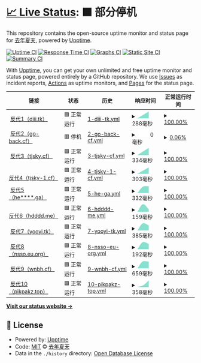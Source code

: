 # [📈 Live Status](https://demo.upptime.js.org): <!--live status--> **🟧 部分停机**

This repository contains the open-source uptime monitor and status page for [去年夏天](https://www.tjsky.net), powered by [Upptime](https://github.com/upptime/upptime).

[![Uptime CI](https://github.com/tjsky/upptime/workflows/Uptime%20CI/badge.svg)](https://github.com/tjsky/upptime/actions?query=workflow%3A%22Uptime+CI%22)
[![Response Time CI](https://github.com/tjsky/upptime/workflows/Response%20Time%20CI/badge.svg)](https://github.com/tjsky/upptime/actions?query=workflow%3A%22Response+Time+CI%22)
[![Graphs CI](https://github.com/tjsky/upptime/workflows/Graphs%20CI/badge.svg)](https://github.com/tjsky/upptime/actions?query=workflow%3A%22Graphs+CI%22)
[![Static Site CI](https://github.com/tjsky/upptime/workflows/Static%20Site%20CI/badge.svg)](https://github.com/tjsky/upptime/actions?query=workflow%3A%22Static+Site+CI%22)
[![Summary CI](https://github.com/tjsky/upptime/workflows/Summary%20CI/badge.svg)](https://github.com/tjsky/upptime/actions?query=workflow%3A%22Summary+CI%22)

With [Upptime](https://upptime.js.org), you can get your own unlimited and free uptime monitor and status page, powered entirely by a GitHub repository. We use [Issues](https://github.com/tjsky/upptime/issues) as incident reports, [Actions](https://github.com/tjsky/upptime/actions) as uptime monitors, and [Pages](https://demo.upptime.js.org) for the status page.

<!--start: status pages-->
<!-- This summary is generated by Upptime (https://github.com/upptime/upptime) -->
<!-- Do not edit this manually, your changes will be overwritten -->
<!-- prettier-ignore -->
| 链接 | 状态 | 历史 | 响应时间 | 正常运行时间 |
| --- | ------ | ------- | ------------- | ------ |
| <img alt="" src="https://favicons.githubusercontent.com/diii.tk" height="13"> [反代1（diii.tk）](https://diii.tk/https://1.1.1.1/cdn-cgi/trace) | 🟩 正常运行 | [1-diii-tk.yml](https://github.com/tjsky/upptime/commits/HEAD/history/1-diii-tk.yml) | <details><summary><img alt="响应时间图像" src="./graphs/1-diii-tk/response-time-week.png" height="20"> 288毫秒</summary><br><a href="https://demo.upptime.js.org/history/1-diii-tk"><img alt="响应时间 288" src="https://img.shields.io/endpoint?url=https%3A%2F%2Fraw.githubusercontent.com%2Ftjsky%2Fupptime%2FHEAD%2Fapi%2F1-diii-tk%2Fresponse-time.json"></a><br><a href="https://demo.upptime.js.org/history/1-diii-tk"><img alt="24 小时响应时间 288" src="https://img.shields.io/endpoint?url=https%3A%2F%2Fraw.githubusercontent.com%2Ftjsky%2Fupptime%2FHEAD%2Fapi%2F1-diii-tk%2Fresponse-time-day.json"></a><br><a href="https://demo.upptime.js.org/history/1-diii-tk"><img alt="7 天正常运行时间 288" src="https://img.shields.io/endpoint?url=https%3A%2F%2Fraw.githubusercontent.com%2Ftjsky%2Fupptime%2FHEAD%2Fapi%2F1-diii-tk%2Fresponse-time-week.json"></a><br><a href="https://demo.upptime.js.org/history/1-diii-tk"><img alt="30天的正常运行时间 288" src="https://img.shields.io/endpoint?url=https%3A%2F%2Fraw.githubusercontent.com%2Ftjsky%2Fupptime%2FHEAD%2Fapi%2F1-diii-tk%2Fresponse-time-month.json"></a><br><a href="https://demo.upptime.js.org/history/1-diii-tk"><img alt="1年的正常运行时间 288" src="https://img.shields.io/endpoint?url=https%3A%2F%2Fraw.githubusercontent.com%2Ftjsky%2Fupptime%2FHEAD%2Fapi%2F1-diii-tk%2Fresponse-time-year.json"></a></details> | <details><summary><a href="https://demo.upptime.js.org/history/1-diii-tk">100.00%</a></summary><a href="https://demo.upptime.js.org/history/1-diii-tk"><img alt="正常运行时间 100.00%" src="https://img.shields.io/endpoint?url=https%3A%2F%2Fraw.githubusercontent.com%2Ftjsky%2Fupptime%2FHEAD%2Fapi%2F1-diii-tk%2Fuptime.json"></a><br><a href="https://demo.upptime.js.org/history/1-diii-tk"><img alt="24 小时正常运行时间 100.00%" src="https://img.shields.io/endpoint?url=https%3A%2F%2Fraw.githubusercontent.com%2Ftjsky%2Fupptime%2FHEAD%2Fapi%2F1-diii-tk%2Fuptime-day.json"></a><br><a href="https://demo.upptime.js.org/history/1-diii-tk"><img alt="7 天正常运行时间 100.00%" src="https://img.shields.io/endpoint?url=https%3A%2F%2Fraw.githubusercontent.com%2Ftjsky%2Fupptime%2FHEAD%2Fapi%2F1-diii-tk%2Fuptime-week.json"></a><br><a href="https://demo.upptime.js.org/history/1-diii-tk"><img alt="30天的正常运行时间 100.00%" src="https://img.shields.io/endpoint?url=https%3A%2F%2Fraw.githubusercontent.com%2Ftjsky%2Fupptime%2FHEAD%2Fapi%2F1-diii-tk%2Fuptime-month.json"></a><br><a href="https://demo.upptime.js.org/history/1-diii-tk"><img alt="1年的正常运行时间 100.00%" src="https://img.shields.io/endpoint?url=https%3A%2F%2Fraw.githubusercontent.com%2Ftjsky%2Fupptime%2FHEAD%2Fapi%2F1-diii-tk%2Fuptime-year.json"></a></details>
| <img alt="" src="https://favicons.githubusercontent.com/api-pikpak.go-back.cf" height="13"> [反代2（go-back.cf）](https://api-pikpak.go-back.cf/https://1.1.1.1/cdn-cgi/trace) | 🟥 停机 | [2-go-back-cf.yml](https://github.com/tjsky/upptime/commits/HEAD/history/2-go-back-cf.yml) | <details><summary><img alt="响应时间图像" src="./graphs/2-go-back-cf/response-time-week.png" height="20"> 0毫秒</summary><br><a href="https://demo.upptime.js.org/history/2-go-back-cf"><img alt="响应时间 0" src="https://img.shields.io/endpoint?url=https%3A%2F%2Fraw.githubusercontent.com%2Ftjsky%2Fupptime%2FHEAD%2Fapi%2F2-go-back-cf%2Fresponse-time.json"></a><br><a href="https://demo.upptime.js.org/history/2-go-back-cf"><img alt="24 小时响应时间 0" src="https://img.shields.io/endpoint?url=https%3A%2F%2Fraw.githubusercontent.com%2Ftjsky%2Fupptime%2FHEAD%2Fapi%2F2-go-back-cf%2Fresponse-time-day.json"></a><br><a href="https://demo.upptime.js.org/history/2-go-back-cf"><img alt="7 天正常运行时间 0" src="https://img.shields.io/endpoint?url=https%3A%2F%2Fraw.githubusercontent.com%2Ftjsky%2Fupptime%2FHEAD%2Fapi%2F2-go-back-cf%2Fresponse-time-week.json"></a><br><a href="https://demo.upptime.js.org/history/2-go-back-cf"><img alt="30天的正常运行时间 0" src="https://img.shields.io/endpoint?url=https%3A%2F%2Fraw.githubusercontent.com%2Ftjsky%2Fupptime%2FHEAD%2Fapi%2F2-go-back-cf%2Fresponse-time-month.json"></a><br><a href="https://demo.upptime.js.org/history/2-go-back-cf"><img alt="1年的正常运行时间 0" src="https://img.shields.io/endpoint?url=https%3A%2F%2Fraw.githubusercontent.com%2Ftjsky%2Fupptime%2FHEAD%2Fapi%2F2-go-back-cf%2Fresponse-time-year.json"></a></details> | <details><summary><a href="https://demo.upptime.js.org/history/2-go-back-cf">0.06%</a></summary><a href="https://demo.upptime.js.org/history/2-go-back-cf"><img alt="正常运行时间 0.06%" src="https://img.shields.io/endpoint?url=https%3A%2F%2Fraw.githubusercontent.com%2Ftjsky%2Fupptime%2FHEAD%2Fapi%2F2-go-back-cf%2Fuptime.json"></a><br><a href="https://demo.upptime.js.org/history/2-go-back-cf"><img alt="24 小时正常运行时间 0.06%" src="https://img.shields.io/endpoint?url=https%3A%2F%2Fraw.githubusercontent.com%2Ftjsky%2Fupptime%2FHEAD%2Fapi%2F2-go-back-cf%2Fuptime-day.json"></a><br><a href="https://demo.upptime.js.org/history/2-go-back-cf"><img alt="7 天正常运行时间 0.06%" src="https://img.shields.io/endpoint?url=https%3A%2F%2Fraw.githubusercontent.com%2Ftjsky%2Fupptime%2FHEAD%2Fapi%2F2-go-back-cf%2Fuptime-week.json"></a><br><a href="https://demo.upptime.js.org/history/2-go-back-cf"><img alt="30天的正常运行时间 0.06%" src="https://img.shields.io/endpoint?url=https%3A%2F%2Fraw.githubusercontent.com%2Ftjsky%2Fupptime%2FHEAD%2Fapi%2F2-go-back-cf%2Fuptime-month.json"></a><br><a href="https://demo.upptime.js.org/history/2-go-back-cf"><img alt="1年的正常运行时间 0.06%" src="https://img.shields.io/endpoint?url=https%3A%2F%2Fraw.githubusercontent.com%2Ftjsky%2Fupptime%2FHEAD%2Fapi%2F2-go-back-cf%2Fuptime-year.json"></a></details>
| <img alt="" src="https://favicons.githubusercontent.com/api-pikpak.tjsky.cf" height="13"> [反代3（tjsky.cf）](https://api-pikpak.tjsky.cf/https://1.1.1.1/cdn-cgi/trace) | 🟩 正常运行 | [3-tjsky-cf.yml](https://github.com/tjsky/upptime/commits/HEAD/history/3-tjsky-cf.yml) | <details><summary><img alt="响应时间图像" src="./graphs/3-tjsky-cf/response-time-week.png" height="20"> 334毫秒</summary><br><a href="https://demo.upptime.js.org/history/3-tjsky-cf"><img alt="响应时间 334" src="https://img.shields.io/endpoint?url=https%3A%2F%2Fraw.githubusercontent.com%2Ftjsky%2Fupptime%2FHEAD%2Fapi%2F3-tjsky-cf%2Fresponse-time.json"></a><br><a href="https://demo.upptime.js.org/history/3-tjsky-cf"><img alt="24 小时响应时间 334" src="https://img.shields.io/endpoint?url=https%3A%2F%2Fraw.githubusercontent.com%2Ftjsky%2Fupptime%2FHEAD%2Fapi%2F3-tjsky-cf%2Fresponse-time-day.json"></a><br><a href="https://demo.upptime.js.org/history/3-tjsky-cf"><img alt="7 天正常运行时间 334" src="https://img.shields.io/endpoint?url=https%3A%2F%2Fraw.githubusercontent.com%2Ftjsky%2Fupptime%2FHEAD%2Fapi%2F3-tjsky-cf%2Fresponse-time-week.json"></a><br><a href="https://demo.upptime.js.org/history/3-tjsky-cf"><img alt="30天的正常运行时间 334" src="https://img.shields.io/endpoint?url=https%3A%2F%2Fraw.githubusercontent.com%2Ftjsky%2Fupptime%2FHEAD%2Fapi%2F3-tjsky-cf%2Fresponse-time-month.json"></a><br><a href="https://demo.upptime.js.org/history/3-tjsky-cf"><img alt="1年的正常运行时间 334" src="https://img.shields.io/endpoint?url=https%3A%2F%2Fraw.githubusercontent.com%2Ftjsky%2Fupptime%2FHEAD%2Fapi%2F3-tjsky-cf%2Fresponse-time-year.json"></a></details> | <details><summary><a href="https://demo.upptime.js.org/history/3-tjsky-cf">100.00%</a></summary><a href="https://demo.upptime.js.org/history/3-tjsky-cf"><img alt="正常运行时间 100.00%" src="https://img.shields.io/endpoint?url=https%3A%2F%2Fraw.githubusercontent.com%2Ftjsky%2Fupptime%2FHEAD%2Fapi%2F3-tjsky-cf%2Fuptime.json"></a><br><a href="https://demo.upptime.js.org/history/3-tjsky-cf"><img alt="24 小时正常运行时间 100.00%" src="https://img.shields.io/endpoint?url=https%3A%2F%2Fraw.githubusercontent.com%2Ftjsky%2Fupptime%2FHEAD%2Fapi%2F3-tjsky-cf%2Fuptime-day.json"></a><br><a href="https://demo.upptime.js.org/history/3-tjsky-cf"><img alt="7 天正常运行时间 100.00%" src="https://img.shields.io/endpoint?url=https%3A%2F%2Fraw.githubusercontent.com%2Ftjsky%2Fupptime%2FHEAD%2Fapi%2F3-tjsky-cf%2Fuptime-week.json"></a><br><a href="https://demo.upptime.js.org/history/3-tjsky-cf"><img alt="30天的正常运行时间 100.00%" src="https://img.shields.io/endpoint?url=https%3A%2F%2Fraw.githubusercontent.com%2Ftjsky%2Fupptime%2FHEAD%2Fapi%2F3-tjsky-cf%2Fuptime-month.json"></a><br><a href="https://demo.upptime.js.org/history/3-tjsky-cf"><img alt="1年的正常运行时间 100.00%" src="https://img.shields.io/endpoint?url=https%3A%2F%2Fraw.githubusercontent.com%2Ftjsky%2Fupptime%2FHEAD%2Fapi%2F3-tjsky-cf%2Fuptime-year.json"></a></details>
| <img alt="" src="https://favicons.githubusercontent.com/api-pikpak.tjsky-1.cf" height="13"> [反代4（tjsky-1.cf）](https://api-pikpak.tjsky-1.cf/https://1.1.1.1/cdn-cgi/trace) | 🟩 正常运行 | [4-tjsky-1-cf.yml](https://github.com/tjsky/upptime/commits/HEAD/history/4-tjsky-1-cf.yml) | <details><summary><img alt="响应时间图像" src="./graphs/4-tjsky-1-cf/response-time-week.png" height="20"> 303毫秒</summary><br><a href="https://demo.upptime.js.org/history/4-tjsky-1-cf"><img alt="响应时间 303" src="https://img.shields.io/endpoint?url=https%3A%2F%2Fraw.githubusercontent.com%2Ftjsky%2Fupptime%2FHEAD%2Fapi%2F4-tjsky-1-cf%2Fresponse-time.json"></a><br><a href="https://demo.upptime.js.org/history/4-tjsky-1-cf"><img alt="24 小时响应时间 303" src="https://img.shields.io/endpoint?url=https%3A%2F%2Fraw.githubusercontent.com%2Ftjsky%2Fupptime%2FHEAD%2Fapi%2F4-tjsky-1-cf%2Fresponse-time-day.json"></a><br><a href="https://demo.upptime.js.org/history/4-tjsky-1-cf"><img alt="7 天正常运行时间 303" src="https://img.shields.io/endpoint?url=https%3A%2F%2Fraw.githubusercontent.com%2Ftjsky%2Fupptime%2FHEAD%2Fapi%2F4-tjsky-1-cf%2Fresponse-time-week.json"></a><br><a href="https://demo.upptime.js.org/history/4-tjsky-1-cf"><img alt="30天的正常运行时间 303" src="https://img.shields.io/endpoint?url=https%3A%2F%2Fraw.githubusercontent.com%2Ftjsky%2Fupptime%2FHEAD%2Fapi%2F4-tjsky-1-cf%2Fresponse-time-month.json"></a><br><a href="https://demo.upptime.js.org/history/4-tjsky-1-cf"><img alt="1年的正常运行时间 303" src="https://img.shields.io/endpoint?url=https%3A%2F%2Fraw.githubusercontent.com%2Ftjsky%2Fupptime%2FHEAD%2Fapi%2F4-tjsky-1-cf%2Fresponse-time-year.json"></a></details> | <details><summary><a href="https://demo.upptime.js.org/history/4-tjsky-1-cf">100.00%</a></summary><a href="https://demo.upptime.js.org/history/4-tjsky-1-cf"><img alt="正常运行时间 100.00%" src="https://img.shields.io/endpoint?url=https%3A%2F%2Fraw.githubusercontent.com%2Ftjsky%2Fupptime%2FHEAD%2Fapi%2F4-tjsky-1-cf%2Fuptime.json"></a><br><a href="https://demo.upptime.js.org/history/4-tjsky-1-cf"><img alt="24 小时正常运行时间 100.00%" src="https://img.shields.io/endpoint?url=https%3A%2F%2Fraw.githubusercontent.com%2Ftjsky%2Fupptime%2FHEAD%2Fapi%2F4-tjsky-1-cf%2Fuptime-day.json"></a><br><a href="https://demo.upptime.js.org/history/4-tjsky-1-cf"><img alt="7 天正常运行时间 100.00%" src="https://img.shields.io/endpoint?url=https%3A%2F%2Fraw.githubusercontent.com%2Ftjsky%2Fupptime%2FHEAD%2Fapi%2F4-tjsky-1-cf%2Fuptime-week.json"></a><br><a href="https://demo.upptime.js.org/history/4-tjsky-1-cf"><img alt="30天的正常运行时间 100.00%" src="https://img.shields.io/endpoint?url=https%3A%2F%2Fraw.githubusercontent.com%2Ftjsky%2Fupptime%2FHEAD%2Fapi%2F4-tjsky-1-cf%2Fuptime-month.json"></a><br><a href="https://demo.upptime.js.org/history/4-tjsky-1-cf"><img alt="1年的正常运行时间 100.00%" src="https://img.shields.io/endpoint?url=https%3A%2F%2Fraw.githubusercontent.com%2Ftjsky%2Fupptime%2FHEAD%2Fapi%2F4-tjsky-1-cf%2Fuptime-year.json"></a></details>
| <img alt="" src="https://favicons.githubusercontent.com/pikpak.he13797739994.ga" height="13"> [反代5（he****.ga）](https://pikpak.he13797739994.ga/https://1.1.1.1/cdn-cgi/trace) | 🟩 正常运行 | [5-he-ga.yml](https://github.com/tjsky/upptime/commits/HEAD/history/5-he-ga.yml) | <details><summary><img alt="响应时间图像" src="./graphs/5-he-ga/response-time-week.png" height="20"> 332毫秒</summary><br><a href="https://demo.upptime.js.org/history/5-he-ga"><img alt="响应时间 332" src="https://img.shields.io/endpoint?url=https%3A%2F%2Fraw.githubusercontent.com%2Ftjsky%2Fupptime%2FHEAD%2Fapi%2F5-he-ga%2Fresponse-time.json"></a><br><a href="https://demo.upptime.js.org/history/5-he-ga"><img alt="24 小时响应时间 332" src="https://img.shields.io/endpoint?url=https%3A%2F%2Fraw.githubusercontent.com%2Ftjsky%2Fupptime%2FHEAD%2Fapi%2F5-he-ga%2Fresponse-time-day.json"></a><br><a href="https://demo.upptime.js.org/history/5-he-ga"><img alt="7 天正常运行时间 332" src="https://img.shields.io/endpoint?url=https%3A%2F%2Fraw.githubusercontent.com%2Ftjsky%2Fupptime%2FHEAD%2Fapi%2F5-he-ga%2Fresponse-time-week.json"></a><br><a href="https://demo.upptime.js.org/history/5-he-ga"><img alt="30天的正常运行时间 332" src="https://img.shields.io/endpoint?url=https%3A%2F%2Fraw.githubusercontent.com%2Ftjsky%2Fupptime%2FHEAD%2Fapi%2F5-he-ga%2Fresponse-time-month.json"></a><br><a href="https://demo.upptime.js.org/history/5-he-ga"><img alt="1年的正常运行时间 332" src="https://img.shields.io/endpoint?url=https%3A%2F%2Fraw.githubusercontent.com%2Ftjsky%2Fupptime%2FHEAD%2Fapi%2F5-he-ga%2Fresponse-time-year.json"></a></details> | <details><summary><a href="https://demo.upptime.js.org/history/5-he-ga">100.00%</a></summary><a href="https://demo.upptime.js.org/history/5-he-ga"><img alt="正常运行时间 100.00%" src="https://img.shields.io/endpoint?url=https%3A%2F%2Fraw.githubusercontent.com%2Ftjsky%2Fupptime%2FHEAD%2Fapi%2F5-he-ga%2Fuptime.json"></a><br><a href="https://demo.upptime.js.org/history/5-he-ga"><img alt="24 小时正常运行时间 100.00%" src="https://img.shields.io/endpoint?url=https%3A%2F%2Fraw.githubusercontent.com%2Ftjsky%2Fupptime%2FHEAD%2Fapi%2F5-he-ga%2Fuptime-day.json"></a><br><a href="https://demo.upptime.js.org/history/5-he-ga"><img alt="7 天正常运行时间 100.00%" src="https://img.shields.io/endpoint?url=https%3A%2F%2Fraw.githubusercontent.com%2Ftjsky%2Fupptime%2FHEAD%2Fapi%2F5-he-ga%2Fuptime-week.json"></a><br><a href="https://demo.upptime.js.org/history/5-he-ga"><img alt="30天的正常运行时间 100.00%" src="https://img.shields.io/endpoint?url=https%3A%2F%2Fraw.githubusercontent.com%2Ftjsky%2Fupptime%2FHEAD%2Fapi%2F5-he-ga%2Fuptime-month.json"></a><br><a href="https://demo.upptime.js.org/history/5-he-ga"><img alt="1年的正常运行时间 100.00%" src="https://img.shields.io/endpoint?url=https%3A%2F%2Fraw.githubusercontent.com%2Ftjsky%2Fupptime%2FHEAD%2Fapi%2F5-he-ga%2Fuptime-year.json"></a></details>
| <img alt="" src="https://favicons.githubusercontent.com/pikpak.hdddd.me" height="13"> [反代6（hdddd.me）](https://pikpak.hdddd.me/https://1.1.1.1/cdn-cgi/trace) | 🟩 正常运行 | [6-hdddd-me.yml](https://github.com/tjsky/upptime/commits/HEAD/history/6-hdddd-me.yml) | <details><summary><img alt="响应时间图像" src="./graphs/6-hdddd-me/response-time-week.png" height="20"> 159毫秒</summary><br><a href="https://demo.upptime.js.org/history/6-hdddd-me"><img alt="响应时间 159" src="https://img.shields.io/endpoint?url=https%3A%2F%2Fraw.githubusercontent.com%2Ftjsky%2Fupptime%2FHEAD%2Fapi%2F6-hdddd-me%2Fresponse-time.json"></a><br><a href="https://demo.upptime.js.org/history/6-hdddd-me"><img alt="24 小时响应时间 159" src="https://img.shields.io/endpoint?url=https%3A%2F%2Fraw.githubusercontent.com%2Ftjsky%2Fupptime%2FHEAD%2Fapi%2F6-hdddd-me%2Fresponse-time-day.json"></a><br><a href="https://demo.upptime.js.org/history/6-hdddd-me"><img alt="7 天正常运行时间 159" src="https://img.shields.io/endpoint?url=https%3A%2F%2Fraw.githubusercontent.com%2Ftjsky%2Fupptime%2FHEAD%2Fapi%2F6-hdddd-me%2Fresponse-time-week.json"></a><br><a href="https://demo.upptime.js.org/history/6-hdddd-me"><img alt="30天的正常运行时间 159" src="https://img.shields.io/endpoint?url=https%3A%2F%2Fraw.githubusercontent.com%2Ftjsky%2Fupptime%2FHEAD%2Fapi%2F6-hdddd-me%2Fresponse-time-month.json"></a><br><a href="https://demo.upptime.js.org/history/6-hdddd-me"><img alt="1年的正常运行时间 159" src="https://img.shields.io/endpoint?url=https%3A%2F%2Fraw.githubusercontent.com%2Ftjsky%2Fupptime%2FHEAD%2Fapi%2F6-hdddd-me%2Fresponse-time-year.json"></a></details> | <details><summary><a href="https://demo.upptime.js.org/history/6-hdddd-me">100.00%</a></summary><a href="https://demo.upptime.js.org/history/6-hdddd-me"><img alt="正常运行时间 100.00%" src="https://img.shields.io/endpoint?url=https%3A%2F%2Fraw.githubusercontent.com%2Ftjsky%2Fupptime%2FHEAD%2Fapi%2F6-hdddd-me%2Fuptime.json"></a><br><a href="https://demo.upptime.js.org/history/6-hdddd-me"><img alt="24 小时正常运行时间 100.00%" src="https://img.shields.io/endpoint?url=https%3A%2F%2Fraw.githubusercontent.com%2Ftjsky%2Fupptime%2FHEAD%2Fapi%2F6-hdddd-me%2Fuptime-day.json"></a><br><a href="https://demo.upptime.js.org/history/6-hdddd-me"><img alt="7 天正常运行时间 100.00%" src="https://img.shields.io/endpoint?url=https%3A%2F%2Fraw.githubusercontent.com%2Ftjsky%2Fupptime%2FHEAD%2Fapi%2F6-hdddd-me%2Fuptime-week.json"></a><br><a href="https://demo.upptime.js.org/history/6-hdddd-me"><img alt="30天的正常运行时间 100.00%" src="https://img.shields.io/endpoint?url=https%3A%2F%2Fraw.githubusercontent.com%2Ftjsky%2Fupptime%2FHEAD%2Fapi%2F6-hdddd-me%2Fuptime-month.json"></a><br><a href="https://demo.upptime.js.org/history/6-hdddd-me"><img alt="1年的正常运行时间 100.00%" src="https://img.shields.io/endpoint?url=https%3A%2F%2Fraw.githubusercontent.com%2Ftjsky%2Fupptime%2FHEAD%2Fapi%2F6-hdddd-me%2Fuptime-year.json"></a></details>
| <img alt="" src="https://favicons.githubusercontent.com/pan.yooyi.tk" height="13"> [反代7（yooyi.tk）](https://pan.yooyi.tk/https://1.1.1.1/cdn-cgi/trace) | 🟩 正常运行 | [7-yooyi-tk.yml](https://github.com/tjsky/upptime/commits/HEAD/history/7-yooyi-tk.yml) | <details><summary><img alt="响应时间图像" src="./graphs/7-yooyi-tk/response-time-week.png" height="20"> 385毫秒</summary><br><a href="https://demo.upptime.js.org/history/7-yooyi-tk"><img alt="响应时间 385" src="https://img.shields.io/endpoint?url=https%3A%2F%2Fraw.githubusercontent.com%2Ftjsky%2Fupptime%2FHEAD%2Fapi%2F7-yooyi-tk%2Fresponse-time.json"></a><br><a href="https://demo.upptime.js.org/history/7-yooyi-tk"><img alt="24 小时响应时间 385" src="https://img.shields.io/endpoint?url=https%3A%2F%2Fraw.githubusercontent.com%2Ftjsky%2Fupptime%2FHEAD%2Fapi%2F7-yooyi-tk%2Fresponse-time-day.json"></a><br><a href="https://demo.upptime.js.org/history/7-yooyi-tk"><img alt="7 天正常运行时间 385" src="https://img.shields.io/endpoint?url=https%3A%2F%2Fraw.githubusercontent.com%2Ftjsky%2Fupptime%2FHEAD%2Fapi%2F7-yooyi-tk%2Fresponse-time-week.json"></a><br><a href="https://demo.upptime.js.org/history/7-yooyi-tk"><img alt="30天的正常运行时间 385" src="https://img.shields.io/endpoint?url=https%3A%2F%2Fraw.githubusercontent.com%2Ftjsky%2Fupptime%2FHEAD%2Fapi%2F7-yooyi-tk%2Fresponse-time-month.json"></a><br><a href="https://demo.upptime.js.org/history/7-yooyi-tk"><img alt="1年的正常运行时间 385" src="https://img.shields.io/endpoint?url=https%3A%2F%2Fraw.githubusercontent.com%2Ftjsky%2Fupptime%2FHEAD%2Fapi%2F7-yooyi-tk%2Fresponse-time-year.json"></a></details> | <details><summary><a href="https://demo.upptime.js.org/history/7-yooyi-tk">100.00%</a></summary><a href="https://demo.upptime.js.org/history/7-yooyi-tk"><img alt="正常运行时间 100.00%" src="https://img.shields.io/endpoint?url=https%3A%2F%2Fraw.githubusercontent.com%2Ftjsky%2Fupptime%2FHEAD%2Fapi%2F7-yooyi-tk%2Fuptime.json"></a><br><a href="https://demo.upptime.js.org/history/7-yooyi-tk"><img alt="24 小时正常运行时间 100.00%" src="https://img.shields.io/endpoint?url=https%3A%2F%2Fraw.githubusercontent.com%2Ftjsky%2Fupptime%2FHEAD%2Fapi%2F7-yooyi-tk%2Fuptime-day.json"></a><br><a href="https://demo.upptime.js.org/history/7-yooyi-tk"><img alt="7 天正常运行时间 100.00%" src="https://img.shields.io/endpoint?url=https%3A%2F%2Fraw.githubusercontent.com%2Ftjsky%2Fupptime%2FHEAD%2Fapi%2F7-yooyi-tk%2Fuptime-week.json"></a><br><a href="https://demo.upptime.js.org/history/7-yooyi-tk"><img alt="30天的正常运行时间 100.00%" src="https://img.shields.io/endpoint?url=https%3A%2F%2Fraw.githubusercontent.com%2Ftjsky%2Fupptime%2FHEAD%2Fapi%2F7-yooyi-tk%2Fuptime-month.json"></a><br><a href="https://demo.upptime.js.org/history/7-yooyi-tk"><img alt="1年的正常运行时间 100.00%" src="https://img.shields.io/endpoint?url=https%3A%2F%2Fraw.githubusercontent.com%2Ftjsky%2Fupptime%2FHEAD%2Fapi%2F7-yooyi-tk%2Fuptime-year.json"></a></details>
| <img alt="" src="https://favicons.githubusercontent.com/pikpak.nsso.eu.org" height="13"> [反代8（nsso.eu.org）](https://pikpak.nsso.eu.org/https://1.1.1.1/cdn-cgi/trace) | 🟩 正常运行 | [8-nsso-eu-org.yml](https://github.com/tjsky/upptime/commits/HEAD/history/8-nsso-eu-org.yml) | <details><summary><img alt="响应时间图像" src="./graphs/8-nsso-eu-org/response-time-week.png" height="20"> 192毫秒</summary><br><a href="https://demo.upptime.js.org/history/8-nsso-eu-org"><img alt="响应时间 192" src="https://img.shields.io/endpoint?url=https%3A%2F%2Fraw.githubusercontent.com%2Ftjsky%2Fupptime%2FHEAD%2Fapi%2F8-nsso-eu-org%2Fresponse-time.json"></a><br><a href="https://demo.upptime.js.org/history/8-nsso-eu-org"><img alt="24 小时响应时间 192" src="https://img.shields.io/endpoint?url=https%3A%2F%2Fraw.githubusercontent.com%2Ftjsky%2Fupptime%2FHEAD%2Fapi%2F8-nsso-eu-org%2Fresponse-time-day.json"></a><br><a href="https://demo.upptime.js.org/history/8-nsso-eu-org"><img alt="7 天正常运行时间 192" src="https://img.shields.io/endpoint?url=https%3A%2F%2Fraw.githubusercontent.com%2Ftjsky%2Fupptime%2FHEAD%2Fapi%2F8-nsso-eu-org%2Fresponse-time-week.json"></a><br><a href="https://demo.upptime.js.org/history/8-nsso-eu-org"><img alt="30天的正常运行时间 192" src="https://img.shields.io/endpoint?url=https%3A%2F%2Fraw.githubusercontent.com%2Ftjsky%2Fupptime%2FHEAD%2Fapi%2F8-nsso-eu-org%2Fresponse-time-month.json"></a><br><a href="https://demo.upptime.js.org/history/8-nsso-eu-org"><img alt="1年的正常运行时间 192" src="https://img.shields.io/endpoint?url=https%3A%2F%2Fraw.githubusercontent.com%2Ftjsky%2Fupptime%2FHEAD%2Fapi%2F8-nsso-eu-org%2Fresponse-time-year.json"></a></details> | <details><summary><a href="https://demo.upptime.js.org/history/8-nsso-eu-org">100.00%</a></summary><a href="https://demo.upptime.js.org/history/8-nsso-eu-org"><img alt="正常运行时间 100.00%" src="https://img.shields.io/endpoint?url=https%3A%2F%2Fraw.githubusercontent.com%2Ftjsky%2Fupptime%2FHEAD%2Fapi%2F8-nsso-eu-org%2Fuptime.json"></a><br><a href="https://demo.upptime.js.org/history/8-nsso-eu-org"><img alt="24 小时正常运行时间 100.00%" src="https://img.shields.io/endpoint?url=https%3A%2F%2Fraw.githubusercontent.com%2Ftjsky%2Fupptime%2FHEAD%2Fapi%2F8-nsso-eu-org%2Fuptime-day.json"></a><br><a href="https://demo.upptime.js.org/history/8-nsso-eu-org"><img alt="7 天正常运行时间 100.00%" src="https://img.shields.io/endpoint?url=https%3A%2F%2Fraw.githubusercontent.com%2Ftjsky%2Fupptime%2FHEAD%2Fapi%2F8-nsso-eu-org%2Fuptime-week.json"></a><br><a href="https://demo.upptime.js.org/history/8-nsso-eu-org"><img alt="30天的正常运行时间 100.00%" src="https://img.shields.io/endpoint?url=https%3A%2F%2Fraw.githubusercontent.com%2Ftjsky%2Fupptime%2FHEAD%2Fapi%2F8-nsso-eu-org%2Fuptime-month.json"></a><br><a href="https://demo.upptime.js.org/history/8-nsso-eu-org"><img alt="1年的正常运行时间 100.00%" src="https://img.shields.io/endpoint?url=https%3A%2F%2Fraw.githubusercontent.com%2Ftjsky%2Fupptime%2FHEAD%2Fapi%2F8-nsso-eu-org%2Fuptime-year.json"></a></details>
| <img alt="" src="https://favicons.githubusercontent.com/pikpak-web.wnbh.cf" height="13"> [反代9（wnbh.cf）](https://pikpak-web.wnbh.cf/https://1.1.1.1/cdn-cgi/trace) | 🟩 正常运行 | [9-wnbh-cf.yml](https://github.com/tjsky/upptime/commits/HEAD/history/9-wnbh-cf.yml) | <details><summary><img alt="响应时间图像" src="./graphs/9-wnbh-cf/response-time-week.png" height="20"> 659毫秒</summary><br><a href="https://demo.upptime.js.org/history/9-wnbh-cf"><img alt="响应时间 659" src="https://img.shields.io/endpoint?url=https%3A%2F%2Fraw.githubusercontent.com%2Ftjsky%2Fupptime%2FHEAD%2Fapi%2F9-wnbh-cf%2Fresponse-time.json"></a><br><a href="https://demo.upptime.js.org/history/9-wnbh-cf"><img alt="24 小时响应时间 659" src="https://img.shields.io/endpoint?url=https%3A%2F%2Fraw.githubusercontent.com%2Ftjsky%2Fupptime%2FHEAD%2Fapi%2F9-wnbh-cf%2Fresponse-time-day.json"></a><br><a href="https://demo.upptime.js.org/history/9-wnbh-cf"><img alt="7 天正常运行时间 659" src="https://img.shields.io/endpoint?url=https%3A%2F%2Fraw.githubusercontent.com%2Ftjsky%2Fupptime%2FHEAD%2Fapi%2F9-wnbh-cf%2Fresponse-time-week.json"></a><br><a href="https://demo.upptime.js.org/history/9-wnbh-cf"><img alt="30天的正常运行时间 659" src="https://img.shields.io/endpoint?url=https%3A%2F%2Fraw.githubusercontent.com%2Ftjsky%2Fupptime%2FHEAD%2Fapi%2F9-wnbh-cf%2Fresponse-time-month.json"></a><br><a href="https://demo.upptime.js.org/history/9-wnbh-cf"><img alt="1年的正常运行时间 659" src="https://img.shields.io/endpoint?url=https%3A%2F%2Fraw.githubusercontent.com%2Ftjsky%2Fupptime%2FHEAD%2Fapi%2F9-wnbh-cf%2Fresponse-time-year.json"></a></details> | <details><summary><a href="https://demo.upptime.js.org/history/9-wnbh-cf">100.00%</a></summary><a href="https://demo.upptime.js.org/history/9-wnbh-cf"><img alt="正常运行时间 100.00%" src="https://img.shields.io/endpoint?url=https%3A%2F%2Fraw.githubusercontent.com%2Ftjsky%2Fupptime%2FHEAD%2Fapi%2F9-wnbh-cf%2Fuptime.json"></a><br><a href="https://demo.upptime.js.org/history/9-wnbh-cf"><img alt="24 小时正常运行时间 100.00%" src="https://img.shields.io/endpoint?url=https%3A%2F%2Fraw.githubusercontent.com%2Ftjsky%2Fupptime%2FHEAD%2Fapi%2F9-wnbh-cf%2Fuptime-day.json"></a><br><a href="https://demo.upptime.js.org/history/9-wnbh-cf"><img alt="7 天正常运行时间 100.00%" src="https://img.shields.io/endpoint?url=https%3A%2F%2Fraw.githubusercontent.com%2Ftjsky%2Fupptime%2FHEAD%2Fapi%2F9-wnbh-cf%2Fuptime-week.json"></a><br><a href="https://demo.upptime.js.org/history/9-wnbh-cf"><img alt="30天的正常运行时间 100.00%" src="https://img.shields.io/endpoint?url=https%3A%2F%2Fraw.githubusercontent.com%2Ftjsky%2Fupptime%2FHEAD%2Fapi%2F9-wnbh-cf%2Fuptime-month.json"></a><br><a href="https://demo.upptime.js.org/history/9-wnbh-cf"><img alt="1年的正常运行时间 100.00%" src="https://img.shields.io/endpoint?url=https%3A%2F%2Fraw.githubusercontent.com%2Ftjsky%2Fupptime%2FHEAD%2Fapi%2F9-wnbh-cf%2Fuptime-year.json"></a></details>
| <img alt="" src="https://favicons.githubusercontent.com/pk.pikpakz.top" height="13"> [反代10（pikpakz.top）](https://pk.pikpakz.top/https://1.1.1.1/cdn-cgi/trace) | 🟩 正常运行 | [10-pikpakz-top.yml](https://github.com/tjsky/upptime/commits/HEAD/history/10-pikpakz-top.yml) | <details><summary><img alt="响应时间图像" src="./graphs/10-pikpakz-top/response-time-week.png" height="20"> 358毫秒</summary><br><a href="https://demo.upptime.js.org/history/10-pikpakz-top"><img alt="响应时间 358" src="https://img.shields.io/endpoint?url=https%3A%2F%2Fraw.githubusercontent.com%2Ftjsky%2Fupptime%2FHEAD%2Fapi%2F10-pikpakz-top%2Fresponse-time.json"></a><br><a href="https://demo.upptime.js.org/history/10-pikpakz-top"><img alt="24 小时响应时间 358" src="https://img.shields.io/endpoint?url=https%3A%2F%2Fraw.githubusercontent.com%2Ftjsky%2Fupptime%2FHEAD%2Fapi%2F10-pikpakz-top%2Fresponse-time-day.json"></a><br><a href="https://demo.upptime.js.org/history/10-pikpakz-top"><img alt="7 天正常运行时间 358" src="https://img.shields.io/endpoint?url=https%3A%2F%2Fraw.githubusercontent.com%2Ftjsky%2Fupptime%2FHEAD%2Fapi%2F10-pikpakz-top%2Fresponse-time-week.json"></a><br><a href="https://demo.upptime.js.org/history/10-pikpakz-top"><img alt="30天的正常运行时间 358" src="https://img.shields.io/endpoint?url=https%3A%2F%2Fraw.githubusercontent.com%2Ftjsky%2Fupptime%2FHEAD%2Fapi%2F10-pikpakz-top%2Fresponse-time-month.json"></a><br><a href="https://demo.upptime.js.org/history/10-pikpakz-top"><img alt="1年的正常运行时间 358" src="https://img.shields.io/endpoint?url=https%3A%2F%2Fraw.githubusercontent.com%2Ftjsky%2Fupptime%2FHEAD%2Fapi%2F10-pikpakz-top%2Fresponse-time-year.json"></a></details> | <details><summary><a href="https://demo.upptime.js.org/history/10-pikpakz-top">100.00%</a></summary><a href="https://demo.upptime.js.org/history/10-pikpakz-top"><img alt="正常运行时间 100.00%" src="https://img.shields.io/endpoint?url=https%3A%2F%2Fraw.githubusercontent.com%2Ftjsky%2Fupptime%2FHEAD%2Fapi%2F10-pikpakz-top%2Fuptime.json"></a><br><a href="https://demo.upptime.js.org/history/10-pikpakz-top"><img alt="24 小时正常运行时间 100.00%" src="https://img.shields.io/endpoint?url=https%3A%2F%2Fraw.githubusercontent.com%2Ftjsky%2Fupptime%2FHEAD%2Fapi%2F10-pikpakz-top%2Fuptime-day.json"></a><br><a href="https://demo.upptime.js.org/history/10-pikpakz-top"><img alt="7 天正常运行时间 100.00%" src="https://img.shields.io/endpoint?url=https%3A%2F%2Fraw.githubusercontent.com%2Ftjsky%2Fupptime%2FHEAD%2Fapi%2F10-pikpakz-top%2Fuptime-week.json"></a><br><a href="https://demo.upptime.js.org/history/10-pikpakz-top"><img alt="30天的正常运行时间 100.00%" src="https://img.shields.io/endpoint?url=https%3A%2F%2Fraw.githubusercontent.com%2Ftjsky%2Fupptime%2FHEAD%2Fapi%2F10-pikpakz-top%2Fuptime-month.json"></a><br><a href="https://demo.upptime.js.org/history/10-pikpakz-top"><img alt="1年的正常运行时间 100.00%" src="https://img.shields.io/endpoint?url=https%3A%2F%2Fraw.githubusercontent.com%2Ftjsky%2Fupptime%2FHEAD%2Fapi%2F10-pikpakz-top%2Fuptime-year.json"></a></details>

<!--end: status pages-->

[**Visit our status website →**](https://demo.upptime.js.org)

## 📄 License

- Powered by: [Upptime](https://github.com/upptime/upptime)
- Code: [MIT](./LICENSE) © [去年夏天](https://www.tjsky.net)
- Data in the `./history` directory: [Open Database License](https://opendatacommons.org/licenses/odbl/1-0/)
